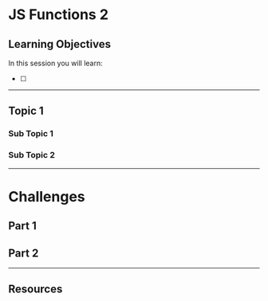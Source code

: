 # JS Functions 2

## Learning Objectives

In this session you will learn:

- [ ]

---

## Topic 1

### Sub Topic 1

### Sub Topic 2

---

# Challenges

## Part 1

## Part 2

---

## Resources
